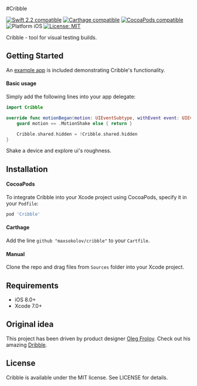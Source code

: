 #Cribble

<p align="left">
	<a href="https://developer.apple.com/swift"><img src="https://img.shields.io/badge/Swift_2.2-compatible-4BC51D.svg?style=flat" alt="Swift 2.2 compatible" /></a>
	<a href="https://github.com/Carthage/Carthage"><img src="https://img.shields.io/badge/Carthage-compatible-4BC51D.svg?style=flat" alt="Carthage compatible" /></a>
	<a href="https://cocoapods.org/pods/cribble"><img src="https://img.shields.io/badge/pod-1.0.0-blue.svg" alt="CocoaPods compatible" /></a>
	<img src="https://img.shields.io/badge/platform-iOS-blue.svg?style=flat" alt="Platform iOS" />
	<a href="https://raw.githubusercontent.com/maxsokolov/cribble/master/LICENSE"><img src="http://img.shields.io/badge/license-MIT-blue.svg?style=flat" alt="License: MIT" /></a>
</p>

Cribble - tool for visual testing builds.

## Getting Started

An [example app](Demo) is included demonstrating Cribble's functionality.

#### Basic usage

Simply add the following lines into your app delegate:
```swift
import Cribble

override func motionBegan(motion: UIEventSubtype, withEvent event: UIEvent?) {
	guard motion == .MotionShake else { return }

	Cribble.shared.hidden = !Cribble.shared.hidden
}
```
Shake a device and explore ui's roughness.

## Installation

#### CocoaPods
To integrate Cribble into your Xcode project using CocoaPods, specify it in your `Podfile`:

```ruby
pod 'Cribble'
```
#### Carthage
Add the line `github "maxsokolov/cribble"` to your `Cartfile`.
#### Manual
Clone the repo and drag files from `Sources` folder into your Xcode project.

## Requirements

- iOS 8.0+
- Xcode 7.0+

## Original idea

This project has been driven by product designer <a href="https://github.com/Volorf">Oleg Frolov</a>. Check out his amazing <a href="https://dribbble.com/Volorf"> Dribble</a>.

## License

Cribble is available under the MIT license. See LICENSE for details.